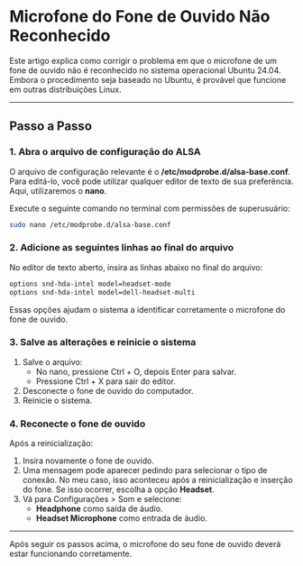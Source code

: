 
# Microfone do Fone de Ouvido Não Reconhecido
Este artigo explica como corrigir o problema em que o microfone de um fone de ouvido não é reconhecido no sistema operacional Ubuntu 24.04. Embora o procedimento seja baseado no Ubuntu, é provável que funcione em outras distribuições Linux.

---

## **Passo a Passo**

### 1. Abra o arquivo de configuração do ALSA
O arquivo de configuração relevante é o **/etc/modprobe.d/alsa-base.conf**. Para editá-lo, você pode utilizar qualquer editor de texto de sua preferência. Aqui, utilizaremos o **nano**.

Execute o seguinte comando no terminal com permissões de superusuário:

``` bash
sudo nano /etc/modprobe.d/alsa-base.conf
```

### 2. Adicione as seguintes linhas ao final do arquivo

No editor de texto aberto, insira as linhas abaixo no final do arquivo:

``` bash
options snd-hda-intel model=headset-mode
options snd-hda-intel model=dell-headset-multi
```

Essas opções ajudam o sistema a identificar corretamente o microfone do fone de ouvido.

### 3. Salve as alterações e reinicie o sistema

1. Salve o arquivo:
	* No nano, pressione Ctrl + O, depois Enter para salvar.
	* Pressione Ctrl + X para sair do editor.
2. Desconecte o fone de ouvido do computador.
3. Reinicie o sistema.

### 4. Reconecte o fone de ouvido

Após a reinicialização:
1. Insira novamente o fone de ouvido.
2. Uma mensagem pode aparecer pedindo para selecionar o tipo de conexão. No meu caso, isso aconteceu após a reinicialização e inserção do fone. Se isso ocorrer, escolha a opção **Headset**.
3. Vá para Configurações > Som e selecione:
	* **Headphone** como saída de áudio.
	* **Headset Microphone** como entrada de áudio.

---

Após seguir os passos acima, o microfone do seu fone de ouvido deverá estar funcionando corretamente.
